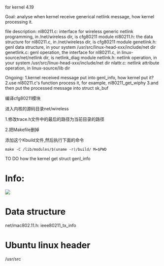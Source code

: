 for kernel 4.19

Goal:
analyse when kernel receive generical netlink message, how kernel processing it.

file description:
nl80211.c: interface for wireless generic netlink programming, in /net/wireless dir, is cfg80211 module 
nl80211.h: the data structure for nl80211.c, in /net/wireless dir, is cfg80211 module 
genetlink.h: genl data structure, in your system /usr/src/linux-head-xxx/include/net dir
genetlink.c: genl operation, the interface for nl80211.c, in linux-source/net/netlink dir, is netlink_diag module
netlink.h: netlink operation, in your system /usr/src/linux-head-xxx/include/net dir
nlattr.c: netlink attribute operation, in linux-source/lib dir

Ongoing:
1.kernel received message put into genl_info, how kernel put it?
2.use nl80211.c's function process it, for example, nl80211_get_wiphy
3.and then put the processed message into struct sk_buf 


编译cfg80211模块

进入内核的源码目录net/wireless

1.修改trace.h文件中的最后的路径为当前目录的路径

2.把Makefile删掉

添加这个Kbuild文件,然后执行下面的命令

```make -C /lib/modules/$(uname -r)/build/ M=$PWD```

TO DO
how the kernel get struct genl_info

# Info:
<img src="picture/Wifi-Sub-Sys.png"></img>

# Data structure
net/mac802.11.h:  ieee80211_tx_info

# Ubuntu linux header
/usr/src

